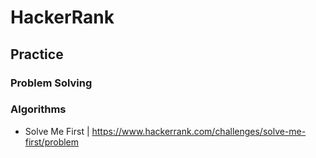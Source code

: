 # HackerRank

## Practice

### Problem Solving

### Algorithms

* Solve Me First | https://www.hackerrank.com/challenges/solve-me-first/problem